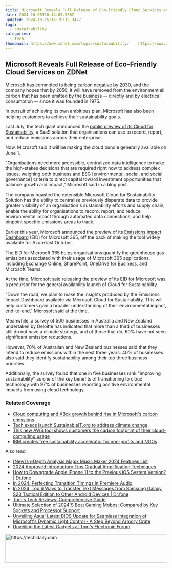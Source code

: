 ```yaml
---
title: Microsoft Reveals Full Release of Eco-Friendly Cloud Services on ZDNet
date: 2024-10-08T16:14:05.586Z
updated: 2024-10-15T16:19:12.347Z
tags:
  - sustainability
categories:
  - tech
thumbnail: https://www.zdnet.com/topic/sustainability/    https://www.zdnet.com/a/img/resize/3eb706792977de7002f1b74179316252285fe7dc/2022/02/10/9e9a473c-a97a-4bd7-b75a-aec1f30217c4/gettyimages-1358881585.jpg?width=170&height=96&fit=crop&auto=webp
---
```


## Microsoft Reveals Full Release of Eco-Friendly Cloud Services on ZDNet

Microsoft has committed to being [carbon negative by 2030](https://www.zdnet.com/article/microsofts-ambitious-plan-to-remove-its-entire-carbon-footprint/), and the company hopes that by 2050, it will have removed from the environment all carbon that has been emitted by the business -- directly and by electrical consumption -- since it was founded in 1975.

In pursuit of achieving its own ambitious plan, Microsoft has also been helping customers to achieve their sustainability goals. 

Last July, the tech giant announced the [public preview of its Cloud for Sustainability](https://www.zdnet.com/article/microsoft-adds-new-cloud-for-sustainability-bundle-to-its-specialty-cloud-list/), a SaaS solution that organisations can use to record, report, and reduce emissions across their enterprise.

Now, Microsoft said it will be making the cloud bundle generally available on June 1\. 

"Organisations need more accessible, centralized data intelligence to make the high-stakes decisions that are required right now to address complex issues, weighing both business and ESG \[environmental, social, and social governance\] criteria to direct capital toward investment opportunities that balance growth and impact," Microsoft said in a blog post.

The company boasted the extensible Microsoft Cloud for Sustainability Solution has the ability to centralise previously disparate data to provide greater visibility of an organisation's sustainability efforts and supply chain; enable the ability for organisations to record, report, and reduce environmental impact through automated data connections; and help pinpoint specific emissions areas to track. 

Earlier this year, Microsoft announced the preview of its [Emissions Impact Dashboard](https://www.zdnet.com/home-and-office/sustainability/microsoft-extends-emissions-impact-dashboard-to-microsoft-365/) (EID) for Microsoft 365, off the back of making the tool widely available for Azure last October.

The EID for Microsoft 365 helps organisations quantify the greenhouse gas emissions associated with their usage of Microsoft 365 applications, including Exchange Online, SharePoint, OneDrive for Business, and Microsoft Teams.

At the time, Microsoft said releasing the preview of its EID for Microsoft was a precursor for the general availability launch of Cloud for Sustainability.

"Down the road, we plan to make the insights produced by the Emissions Impact Dashboard available via Microsoft Cloud for Sustainability. This will help customers gain a broader understanding of their environmental impact, end-to-end," Microsoft said at the time.

Meanwhile, a survey of 500 businesses in Australia and New Zealand undertaken by Deloitte has indicated that more than a third of businesses still do not have a climate strategy, and of those that do, 60% have not seen significant emission reductions. 

However, 70% of Australian and New Zealand businesses said that they intend to reduce emissions within the next three years. 40% of businesses also said they identify sustainability among their top three business priorities.   
  
Additionally, the survey found that one in five businesses rank "improving sustainability" as one of the key benefits of transitioning to cloud technology with 97% of businesses reporting positive environmental impacts from using cloud technology.

### Related Coverage

* [Cloud computing and XBox growth behind rise in Microsoft's carbon emissions](https://www.zdnet.com/home-and-office/sustainability/cloud-computing-and-xbox-growth-behind-rise-in-microsofts-carbon-emissions/)
* [Tech execs launch SustainableIT.org to address climate change](https://www.zdnet.com/home-and-office/sustainability/tech-execs-launch-sustainableit-org-to-address-climate-change/)
* [This new AWS tool shows customers the carbon footprint of their cloud-computing usage](https://www.zdnet.com/home-and-office/sustainability/this-new-aws-tool-shows-customers-the-carbon-footprint-of-their-cloud-computing-usage/)
* [IBM creates free sustainability accelerator for non-profits and NGOs](https://www.zdnet.com/home-and-office/sustainability/ibm-creates-free-sustainability-accelerator-for-non-profits-and-ngos/)

<ins class="adsbygoogle"
     style="display:block"
     data-ad-format="autorelaxed"
     data-ad-client="ca-pub-7571918770474297"
     data-ad-slot="1223367746"></ins>

<ins class="adsbygoogle"
     style="display:block"
     data-ad-client="ca-pub-7571918770474297"
     data-ad-slot="8358498916"
     data-ad-format="auto"
     data-full-width-responsive="true"></ins>

<span class="atpl-alsoreadstyle">Also read:</span>
<div><ul>
<li><a href="https://fox-glue.techidaily.com/new-in-depth-analysis-magix-music-maker-2024-features-list/"><u>[New] In-Depth Analysis Magix Music Maker 2024 Features List</u></a></li>
<li><a href="https://extra-skills.techidaily.com/2024-approved-introductory-tips-gradual-amplification-techniques/"><u>2024 Approved Introductory Tips Gradual Amplification Techniques</u></a></li>
<li><a href="https://techidaily.com/how-to-downgrade-apple-iphone-11-to-the-previous-ios-system-version-drfone-by-drfone-ios-system-repair-ios-system-repair/"><u>How to Downgrade Apple iPhone 11 to the Previous iOS System Version? | Dr.fone</u></a></li>
<li><a href="https://extra-approaches.techidaily.com/in-2024-perfecting-transition-timings-in-premiere-audio/"><u>In 2024, Perfecting Transition Timings in Premiere Audio</u></a></li>
<li><a href="https://android-transfer.techidaily.com/in-2024-top-6-ways-to-transfer-text-messages-from-samsung-galaxy-s23-tactical-edition-to-other-android-devices-drfone-by-drfone-transfer-from-android-transfer-from-android/"><u>In 2024, Top 6 Ways to Transfer Text Messages from Samsung Galaxy S23 Tactical Edition to Other Android Devices | Dr.fone</u></a></li>
<li><a href="https://hardware-reviews.techidaily.com/toms-tech-reviews-comprehensive-guide-t172386288058010/"><u>Tom's Tech Reviews: Comprehensive Guide</u></a></li>
<li><a href="https://hardware-reviews.techidaily.com/ultimate-selection-of-2024s-best-gaming-mobos-compared-by-key-sockets-and-processor-support/"><u>Ultimate Selection of 2024'S Best Gaming Mobos: Compared by Key Sockets and Processor Support</u></a></li>
<li><a href="https://hardware-reviews.techidaily.com/unveiling-asus-latest-bios-update-for-seamless-integration-of-microsofts-dynamic-light-control-a-step-beyond-armory-crate/"><u>Unveiling Asus' Latest BIOS Update for Seamless Integration of Microsoft's Dynamic Light Control - A Step Beyond Armory Crate</u></a></li>
<li><a href="https://hardware-reviews.techidaily.com/unveiling-the-latest-gadgets-at-toms-electronic-forum/"><u>Unveiling the Latest Gadgets at Tom's Electronic Forum</u></a></li>
</ul></div>

<!-- affiliate ads begin -->
<a href="https://appsumo.8odi.net/c/5597632/2105877/7443" target="_top" id="2105877">
  <img src="//a.impactradius-go.com/display-ad/7443-2105877" border="0" alt="https://techidaily.com" width="728" height="90"/>
</a>
<img height="0" width="0" src="https://appsumo.8odi.net/i/5597632/2105877/7443" style="position:absolute;visibility:hidden;" border="0" />
<!-- affiliate ads end -->

